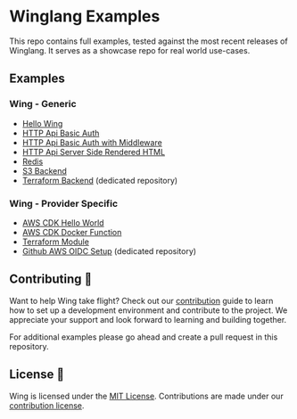 # Winglang Examples

This repo contains full examples, tested against the most recent releases of Winglang. It serves as a showcase repo for real world use-cases.

## Examples

### Wing - Generic

- [Hello Wing](./examples/hello-wing)
- [HTTP Api Basic Auth](./examples/api-basic-auth/)
- [HTTP Api Basic Auth with Middleware](./examples/api-basic-auth-middleware/)
- [HTTP Api Server Side Rendered HTML](./examples/api-counter-ssr/)
- [Redis](./examples/redis)
- [S3 Backend](./examples/s3-backend)
- [Terraform Backend](https://github.com/winglang/terraform-backend) (dedicated repository)

### Wing - Provider Specific

- [AWS CDK Hello World](./examples/provider-specific/awscdk-hello-wing)
- [AWS CDK Docker Function](./examples/provider-specific/awscdk-docker-python-lambda)
- [Terraform Module](./examples/provider-specific/cdktf-terraform-hcl-module)
- [Github AWS OIDC Setup](https://github.com/winglang/github-aws-oidc) (dedicated repository)


## Contributing 🤝

Want to help Wing take flight? Check out our [contribution](https://github.com/winglang/wing/blob/main/CONTRIBUTING.md) guide to learn how to set up a development environment and contribute to the project. We appreciate your support and look forward to learning and building together.

For additional examples please go ahead and create a pull request in this repository.

## License 📜

Wing is licensed under the [MIT License](./LICENSE). Contributions are made under our [contribution license](https://docs.winglang.io/terms-and-policies/contribution-license.html).